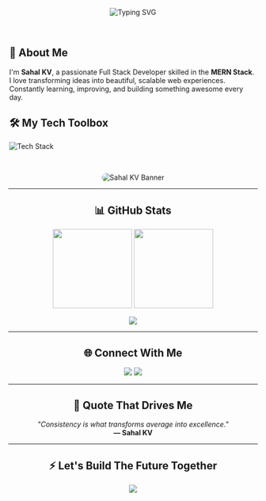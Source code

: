 <!-- README.md -->

<!-- Typing header -->
<p align="center">
  <img src="https://readme-typing-svg.herokuapp.com?font=Fira+Code&size=30&pause=1000&color=00F7FF&width=700&center=true&vCenter=true&lines=Hey+there+%F0%9F%91%8B+I'm+Sahal+KV;Web+Developer+%7C+Tech+Explorer+%7C+Problem+Solver;Building+Dreams+into+Code+%F0%9F%9A%80;Welcome+to+My+World+of+Code!" alt="Typing SVG" />
</p>

<!-- Side-by-side layout -->
<div style="display: flex; flex-wrap: wrap; align-items: center; justify-content: center; gap: 2rem; margin-top: 2rem;">

  <!-- Left: Text -->
  <div style="flex: 1; min-width: 300px; max-width: 500px;">
    <h2>🚀 About Me</h2>
    <p>
      I'm <strong>Sahal KV</strong>, a passionate Full Stack Developer skilled in the <strong>MERN Stack</strong>.
      I love transforming ideas into beautiful, scalable web experiences.
      Constantly learning, improving, and building something awesome every day.
    </p>
    <h2>🛠️ My Tech Toolbox</h2>
    <p>
      <img src="https://skillicons.dev/icons?i=js,ts,html,css,react,redux,nodejs,express,mongodb,git,github,figma,postman,vscode" alt="Tech Stack" />
    </p>
  </div>

  <!-- Right: Banner -->
  <div style="flex: 1; min-width: 300px; text-align: center;">
    <img 
      src="https://user-images.githubusercontent.com/74038190/235224431-e8c8c12e-6826-47f1-89fb-2ddad83b3abf.gif" 
      alt="Sahal KV Banner" 
      style="max-width: 100%; height: auto; border-radius: 12px; justify-content:center; align-items:center;"
    />
  </div>
</div>



---

<h2 align="center">📊 GitHub Stats</h2>

<p align="center">
  <img src="https://github-readme-stats.vercel.app/api?username=sahalkv&show_icons=true&theme=radical&count_private=true" height="160px"/>
  <img src="https://github-readme-stats.vercel.app/api/top-langs/?username=sahalkv&layout=compact&theme=radical" height="160px"/>
</p>

<p align="center">
  <img src="https://github-readme-activity-graph.vercel.app/graph?username=sahalkv&theme=react-dark&area=true&hide_border=true" />
</p>

---

<h2 align="center">🌐 Connect With Me</h2>

<p align="center">
  <a href="https://www.linkedin.com/in/sahalkv" target="_blank"><img src="https://img.shields.io/badge/LinkedIn-0077B5?style=for-the-badge&logo=linkedin&logoColor=white"/></a>
  <a href="mailto:sahalkvdev@gmail.com"><img src="https://img.shields.io/badge/Gmail-D14836?style=for-the-badge&logo=gmail&logoColor=white"/></a>
</p>

---

<h2 align="center">💬 Quote That Drives Me</h2>

<p align="center">
  <em>"Consistency is what transforms average into excellence."</em><br>
  <strong>— Sahal KV</strong>
</p>

---

<h2 align="center">⚡ Let's Build The Future Together</h2>

<p align="center">
  <img src="https://readme-typing-svg.herokuapp.com?font=Fira+Code&weight=500&size=24&pause=1000&color=00FFAB&width=600&lines=One+line+of+code+at+a+time...;Crafting+magic+on+the+web+%F0%9F%94%A5;Let's+collaborate%2C+innovate%2C+and+build+%F0%9F%9A%80" />
</p>

